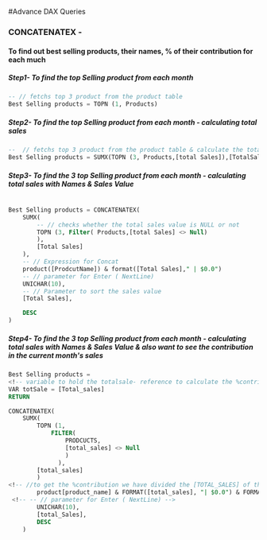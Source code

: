 #Advance DAX Queries

### CONCATENATEX - 
#### To find out best selling products, their names, % of their contribution for each much

##### Step1- To find the top Selling product from each month
```sql
-- // fetchs top 3 product from the product table
Best Selling products = TOPN (1, Products)
```

##### Step2- To find the top Selling product from each month - calculating total sales
```sql
--  // fetchs top 3 product from the product table & calculate the totalSales
Best Selling products = SUMX(TOPN (3, Products,[total Sales]),[TotalSales])
```

##### Step3- To find the 3 top Selling product from each month - calculating total sales with Names & Sales Value
```sql

Best Selling products = CONCATENATEX( 
    SUMX(
        -- // checks whether the total sales value is NULL or not
        TOPN (3, Filter( Products,[total Sales] <> Null) 
        ),
        [Total Sales]
    ),
    -- // Expression for Concat
    product([ProdcutName]) & format([Total Sales]," | $0.0")  
    -- // parameter for Enter ( NextLine)
    UNICHAR(10), 
    -- // Parameter to sort the sales value 
    [Total Sales],

    DESC
)
```

 
##### Step4- To find the 3 top Selling product from each month - calculating total sales with Names & Sales Value & also want to see the contribution in the current month's sales

```sql
Best Selling products = 
<!-- variable to hold the totalsale- reference to calculate the %contribution -->
VAR totSale = [Total_sales] 
RETURN

CONCATENATEX(
    SUMX( 
        TOPN (1,
            FILTER(
                PRODCUCTS,
                [total_sales] <> Null
                )
              ),
        [total_sales]
        )
<!-- //to get the %contribution we have divided the [TOTAL_SALES] of the product with the Overall Sales - held in 'totsale' variable -->
        product[product_name] & FORMAT([total_sales], "| $0.0") & FORMAT(DIVIDE([total_sales],TotSale),"| 0%")
 <!-- -- // parameter for Enter ( NextLine) -->
        UNICHAR(10),
        [total_Sales],
        DESC
    )

```



